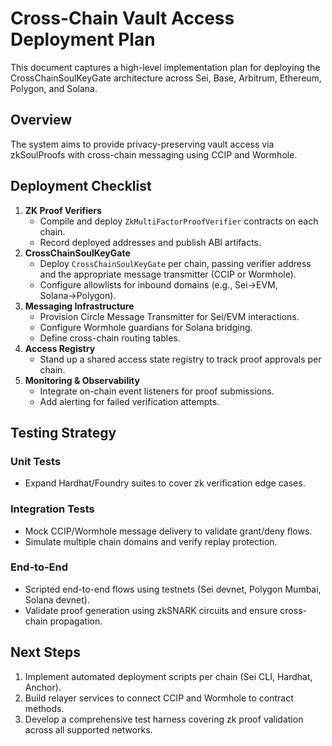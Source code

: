 # Cross-Chain Vault Access Deployment Plan

This document captures a high-level implementation plan for deploying the CrossChainSoulKeyGate architecture across Sei, Base, Arbitrum, Ethereum, Polygon, and Solana.

## Overview

The system aims to provide privacy-preserving vault access via zkSoulProofs with cross-chain messaging using CCIP and Wormhole.

## Deployment Checklist

1. **ZK Proof Verifiers**
   - Compile and deploy `ZkMultiFactorProofVerifier` contracts on each chain.
   - Record deployed addresses and publish ABI artifacts.
2. **CrossChainSoulKeyGate**
   - Deploy `CrossChainSoulKeyGate` per chain, passing verifier address and the appropriate message transmitter (CCIP or Wormhole).
   - Configure allowlists for inbound domains (e.g., Sei→EVM, Solana→Polygon).
3. **Messaging Infrastructure**
   - Provision Circle Message Transmitter for Sei/EVM interactions.
   - Configure Wormhole guardians for Solana bridging.
   - Define cross-chain routing tables.
4. **Access Registry**
   - Stand up a shared access state registry to track proof approvals per chain.
5. **Monitoring & Observability**
   - Integrate on-chain event listeners for proof submissions.
   - Add alerting for failed verification attempts.

## Testing Strategy

### Unit Tests
- Expand Hardhat/Foundry suites to cover zk verification edge cases.

### Integration Tests
- Mock CCIP/Wormhole message delivery to validate grant/deny flows.
- Simulate multiple chain domains and verify replay protection.

### End-to-End
- Scripted end-to-end flows using testnets (Sei devnet, Polygon Mumbai, Solana devnet).
- Validate proof generation using zkSNARK circuits and ensure cross-chain propagation.

## Next Steps

1. Implement automated deployment scripts per chain (Sei CLI, Hardhat, Anchor).
2. Build relayer services to connect CCIP and Wormhole to contract methods.
3. Develop a comprehensive test harness covering zk proof validation across all supported networks.

